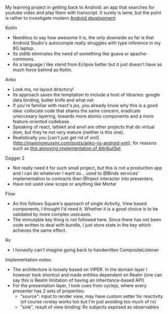 My learning project in getting back to Android: an app that searches for youtube video and play them with transcript. It surely is lame, but the point is rather to investigate modern [Android development](http://github.com/sonhanguyen/transcript-lookup/blob/master/app/build.gradle):

Kotlin
- Needless to say how awesome it is, the only downside so far is that Android Studio's autocomple really struggles with type inference in my 8G laptop.
- Its stdlib eliminates the need of something like guava or apache-commons.
- As a language I like xtend from Eclipse better but it just doesn't have as much force behind as Kotlin.

Anko
- Look ma, no layout directory!
- Its approach saves the temptation to include a host of libraries: google data binding, butter knife and what not
- If you're familiar with react's jsx, you already know why this is a good idea: collocate code that shares the same concern, eradicate uneccesary layering, towards more atomic components and a more feature-oriented codebase.
- Speaking of react, lattekit and anvil are other projects that do virtual dom, but they're not very mature (neither is this one).
- Realistically you [can't just get rid of xml] (http://maximomussini.com/posts/anko-vs-android-xml), for reasons such as [this annoying implementation of AttributSet](http://reddit.com/r/androiddev/comments/2rmtgm/set_xml_attributes_programmatically_if_no_setter/cni3v3p)

Dagger 2
- Not really need it for such small project, but this is not a production app and I can do whaterver I want so... used to @Binds services' implementation to contracts then @Inject interactor into presenters.
- Have not used view scope or anything like Mortar

Flow
- As this follows Square's approach of single Activity, View based components, I thought I'd need it. Whether it is a good choice is to be validated by more complex usecases.
- The immutable key thing is not followed here. Since there has not been code written to deal with bundle, I just store state in the key which achieves the same effect.

Rx
- I honestly can't imagine going back to handwritten CompositeListener

Implementation notes:
* The architecture is loosely based on VIPER. In the domain layer I however took shortcut and made entities dependent on Realm (one can say this is Realm limitation of having an inheritance-based API)
* For the presentation layer, I took cues from cyclejs, where every presenter has 2 sets of properties:
  * "source": input to render view, may have custom setter for reactivity (of course rxrelay works too but I'm just avoiding too much of rx)
  * "sink", result of view binding: Rx subjects exposed as observables
